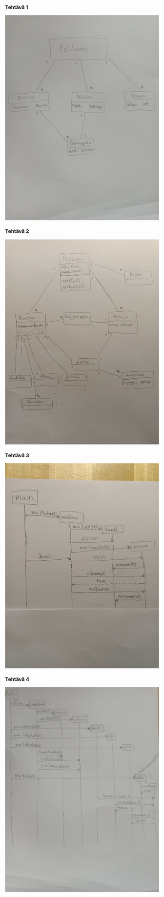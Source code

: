 ### Tehtävä 1
![Tehtava1](https://github.com/nettivastaava/ot-harjoitustyo/blob/master/laskarit/viikko3/kuvat/IMG_20201110_110152.jpg)

### Tehtävä 2
![Tehtava2](https://github.com/nettivastaava/ot-harjoitustyo/blob/master/laskarit/viikko3/kuvat/IMG_20201117_122640.jpg)

### Tehtävä 3
![Tehtava3](https://github.com/nettivastaava/ot-harjoitustyo/blob/master/laskarit/viikko3/kuvat/IMG_20201117_122710.jpg)

### Tehtävä 4
![Tehtava4](https://github.com/nettivastaava/ot-harjoitustyo/blob/master/laskarit/viikko3/kuvat/IMG_20201110_110257.jpg)
